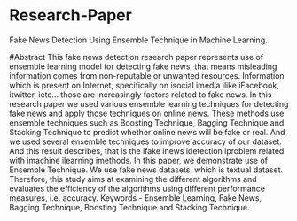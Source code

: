 # Research-Paper
Fake News Detection Using Ensemble Technique in Machine Learning.

#Abstract
This fake news detection research paper represents use of ensemble learning model for detecting fake news, that means misleading information comes from non-reputable or unwanted resources. Information which is present on Internet, specifically on isocial imedia ilike iFacebook, itwitter, ietc... those are increasingly factors related to fake news. In this research paper we used various ensemble learning techniques for detecting fake news and apply those techniques on online news. These methods use ensemble techniques such as Boosting Technique, Bagging Technique and Stacking Technique to predict whether online news will be fake or real. And we used several ensemble techniques to improve accuracy of our dataset. And this result describes, that is the ifake inews idetection iproblem related with imachine ilearning imethods. In this paper, we demonstrate use of Ensemble Technique. We use fake news datasets, which is textual dataset. Therefore, this study aims at examining the different algorithms and evaluates the efficiency of the algorithms using different performance measures, i.e. accuracy.
Keywords - Ensemble Learning, Fake News, Bagging Technique, Boosting Technique and Stacking Technique.
